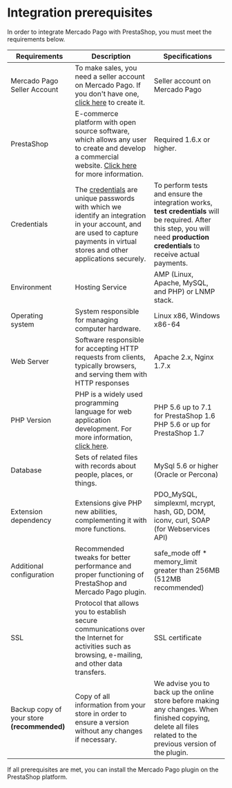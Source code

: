 # Integration prerequisites
 
In order to integrate Mercado Pago with PrestaShop, you must meet the requirements below.
 
| Requirements | Description | Specifications |
|---|---|---|
| Mercado Pago Seller Account | To make sales, you need a seller account on Mercado Pago. If you don't have one, [click here](https://www.mercadopago[FAKER][URL][DOMAIN]/hub/registration/landing) to create it.| Seller account on Mercado Pago |
| PrestaShop | E-commerce platform with open source software, which allows any user to create and develop a commercial website. [Click here](https://www.prestashop.com/en/) for more information. | Required 1.6.x or higher. |
| Credentials | The [credentials](https://www.mercadopago[FAKER][URL][DOMAIN]/developers/en/guides/credentials/credentials) are unique passwords with which we identify an integration in your account, and are used to capture payments in virtual stores and other applications securely. | To perform tests and ensure the integration works, **test credentials** will be required. After this step, you will need **production credentials** to receive actual payments. |
| Environment | Hosting Service | AMP (Linux, Apache, MySQL, and PHP) or LNMP stack. |
| Operating system | System responsible for managing computer hardware. | Linux x86, Windows x86-64 |
| Web Server | Software responsible for accepting HTTP requests from clients, typically browsers, and serving them with HTTP responses | Apache 2.x, Nginx 1.7.x |
| PHP Version | PHP is a widely used programming language for web application development. For more information, [click here](https://www.php.net/). | PHP 5.6 up to 7.1 for PrestaShop 1.6 <br> PHP 5.6 or up for PrestaShop 1.7 |
| Database | Sets of related files with records about people, places, or things. | MySql 5.6 or higher (Oracle or Percona) |
| Extension dependency | Extensions give PHP new abilities, complementing it with more functions. | PDO_MySQL, simplexml, mcrypt, hash, GD, DOM, iconv, curl, SOAP (for Webservices API) |
| Additional configuration | Recommended tweaks for better performance and proper functioning of PrestaShop and Mercado Pago plugin. | safe_mode off * memory_limit greater than 256MB (512MB recommended) |
| SSL | Protocol that allows you to establish secure communications over the Internet for activities such as browsing, e-mailing, and other data transfers. | SSL certificate |
| Backup copy of your store **(recommended)** | Copy of all information from your store in order to ensure a version without any changes if necessary. | We advise you to back up the online store before making any changes. When finished copying, delete all files related to the previous version of the plugin. |
 
If all prerequisites are met, you can install the Mercado Pago plugin on the PrestaShop platform.
